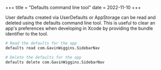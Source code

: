 +++
title = "Defaults command line tool"
date = 2022-11-10
+++

User defaults created via UserDefaults or AppStorage can be read and deleted using the defaults command line tool. This is useful to clear an app's preferences when developing in Xcode by providing the bundle identifier to the tool.

```bash
# Read the defaults for the app
defaults read com.GavinWiggins.SidebarNav

# Delete the defaults for the app
defaults delete com.GavinWiggins.SidebarNav
```
